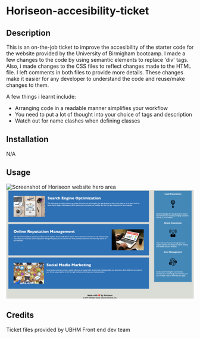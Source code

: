 # Horiseon-accesibility-ticket

## Description

This is an on-the-job ticket to improve the accesibility of the starter code for the website provided by the University of Birmigham bootcamp. I made a few changes to the code by using semantic elements to replace 'div' tags.
Also, i made changes to the CSS files to reflect changes made to the HTML file. I left comments in both files to provide more details.
These changes make it easier for any developer to understand the code and reuse/make changes to them.

A few things i learnt include:
- Arranging code in a readable manner simplifies your workflow
- You need to put a lot of thought into your choice of tags and description
- Watch out for name clashes when defining classes


## Installation

N/A

## Usage

![Screenshot of Horiseon website hero area](starter/assets/images/Horiseon-website-screenshot1.png)
![Screenshot of Horiseon website hero area](starter/assets/images/Horiseon-website-screenshot2.png)

## Credits

Ticket files provided by UBHM Front end dev team

